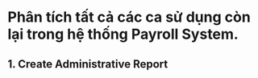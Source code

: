 # Phân tích tất cả các ca sử dụng còn lại trong hệ thống Payroll System.
## 1. Create Administrative Report

  

